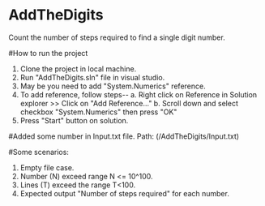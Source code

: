# AddTheDigits
Count the number of steps required to find a single digit number.

#How to run the project
1. Clone the project in local machine.
2. Run "AddTheDigits.sln" file in visual studio.
3. May be you need to add "System.Numerics" reference.
4. To add reference, follow steps--
  a. Right click on Reference in Solution explorer >> Click on "Add Reference..."
  b. Scroll down and select checkbox "System.Numerics" then press "OK"
5. Press "Start" button on solution.

#Added some number in Input.txt file. 
Path: (/AddTheDigits/Input.txt)

#Some scenarios:
1. Empty file case.
2. Number (N) exceed range N <= 10^100.
3. Lines (T) exceed the range T<100.
4. Expected output "Number of steps required" for each number.


  
